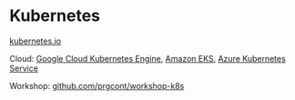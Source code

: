 Kubernetes
==========

[kubernetes.io](https://kubernetes.io/)

Cloud:
[Google Cloud Kubernetes Engine](https://cloud.google.com/kubernetes-engine/),
[Amazon EKS](https://aws.amazon.com/eks/),
[Azure Kubernetes Service](https://azure.microsoft.com/en-us/services/kubernetes-service/)

Workshop: [github.com/prgcont/workshop-k8s](https://github.com/prgcont/workshop-k8s)

